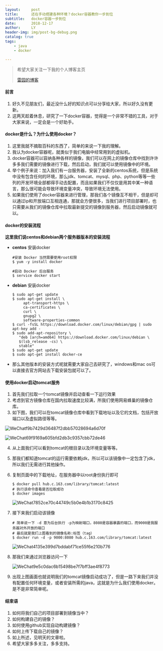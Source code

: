 ```yaml
---
layout:     post
title:      还在手动搭建各种环境？docker容器教你一步到位
subtitle:   docker容器一步到位
date:       2018-12-17
author:     LY
header-img: img/post-bg-debug.png
catalog: true
tags:
    - java
    - docker

---
```


> 希望大家关注一下我的个人博客主页
>
> [雷园的博客](https://imlcl.store)

#### 前言

1. 好久不见朋友们，最近没什么好的知识点可以分享给大家，所以好久没有更新。
2. 这两天趁着休息，研究了一下docker容器，觉得是一个非常不错的工具，对于大家来说，一定会是一个好助手。

#### docker是什么？为什么使用docker？

1. 这里我就不摘取百科的东西了，简单的来说一下我的理解。
2. 我认为docker容器呢，就类似于我们电脑中经常用到的虚拟机。
3. docker容器可以容纳各种各样的镜像，我们可以在网上的镜像仓库中找到许许多多我们需要的镜像进行下载，然后启动，我们就可以使用镜像中的环境。
4. 举个例子来说：加入我们有一台服务器，安装了全新的centos系统，但是系统中没有包含任何的环境，那么jdk、tomcat、mysql、php、python等等一些列的开发环境全部都得手动去配置，而且如果我们不仅仅是用其中某一种语言，那么很可能会导致环境变量冲突，导致环境无法使用。
5. 如果我们使用了docker容器来进行管理，那我们各个镜像互不相干，但是却可以通过ip和开放端口互相连通，那就会方便很多，当我们进行项目部署时，也只需要从我们的镜像仓库中拉取最新提交的镜像到服务器，然后启动镜像就可以。

#### docker的安装流程 

**这里我们说centos和debian两个服务器版本的安装流程**

- **centos** 安装docker

  ```shell
  #安装 Docker 当然需要使用root权限
  $ yum -y install docker
  
  #启动 Docker 后台服务
  $ service docker start
  ```

- **debian** 安装docker

  ```shell
  $ sudo apt-get update
  $ sudo apt-get install \
       apt-transport-https \
       ca-certificates \
       curl \
       gnupg2 \
       software-properties-common
  $ curl -fsSL https://download.docker.com/linux/debian/gpg | sudo apt-key add -
  $ sudo add-apt-repository \
     "deb [arch=amd64] https://download.docker.com/linux/debian \
     $(lsb_release -cs) \
     stable"
  $ sudo apt-get update
  $ sudo apt-get install docker-ce
  ```

- 那么其他版本的安装方式呢就需要大家自己去研究了，windows和mac os可以直接去官方网站去下载安装包就可以了。

#### 使用docker启动tomcat服务

1. 首先我们拉取一个tomcat镜像并启动查看一下运行效果
2. 考虑到官方镜像仓库在国内拉取速度比较满，所我们使用网易蜂巢的镜像仓库。
3. 如下图，我们可以在tomcat镜像仓库中看到下载地址以及它的文档，包括开放端口以及虚拟路径等等。

![WeChatf9b7429d36487f2dbb57028694a6d70f](https://ws1.sinaimg.cn/large/006tNbRwly1fy9v9ilaqjj31520u0qkd.jpg)

![WeChat69f9169a605bfd2db3c9357cbb72de46](https://ws4.sinaimg.cn/large/006tNbRwly1fy9v9yctjzj31520u0tpg.jpg)

4. 从上面我们可以看到tomcat的根目录以及环境变量等等。

5. 那我们都知道tomcat的运行需要依赖jdk，所以可以该镜像中一定包含了jdk，所以我们无需进行其他操作。

6. 复制页面中的下载地址，在服务器中以root身份执行即可

   ```shell
   $ docker pull hub.c.163.com/library/tomcat:latest
   # 执行该命令查看是否拉取成功
   $ docker images
   ```

   ![WeChat7852ce70c44749c5b0e4b1b3170c8425](https://ws3.sinaimg.cn/large/006tNbRwly1fy9vhpg6c0j31ec0ne10i.jpg)

7. 接下来我们启动该镜像

   ```shell
   # 简单说一下 -d 意为后台执行 -p为映射端口，8080是容器暴露的端口，而9000是我服务器对外开放的端口
   # 最后就是我们上图看到的镜像名称:标签（tag）
   $ docker run -d -p 9000:8080 hub.c.163.com/library/tomcat:latest
   ```

   ![WeChat4135e399d7bddabf71ce55f6e210b776](https://ws2.sinaimg.cn/large/006tNbRwly1fy9vmvquj7j30w402gq3n.jpg)

8. 那我们来通过浏览器访问一下

   ![WeChat9e5c0dac6b15498be7f7bff3ae4f8773](https://ws1.sinaimg.cn/large/006tNbRwly1fy9vrhpfxhj31520u01ke.jpg)

9. 出现上图画面也就说明我们的tomcat镜像启动成功了，但是一路下来我们并没有配置任何环境变量，或者安装所需的java，这就是为什么我们使用docker。是不是非常简单呢。

#### 结束语

1. 如何将我们自己的项目部署到镜像当中？
2. 如何构建自己的镜像？
3. 如何使用github实现自动构建镜像？
4. 如何上传下载自己的镜像？
5. 如上所述，见明天的文章啦。
6. 希望大家多多关注，多多支持。